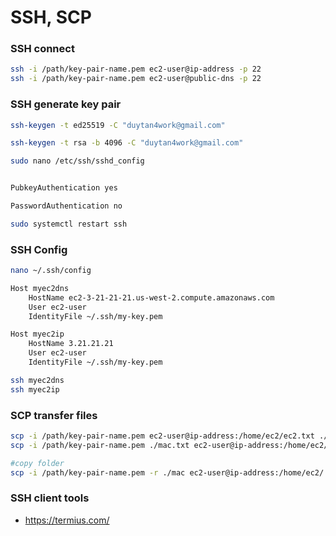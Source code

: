 # SSH, SCP

### SSH connect

```bash
ssh -i /path/key-pair-name.pem ec2-user@ip-address -p 22
ssh -i /path/key-pair-name.pem ec2-user@public-dns -p 22
```

### SSH generate key pair

```bash
ssh-keygen -t ed25519 -C "duytan4work@gmail.com"
```

```bash
ssh-keygen -t rsa -b 4096 -C "duytan4work@gmail.com"
```

```bash
sudo nano /etc/ssh/sshd_config
```

```bash

PubkeyAuthentication yes

PasswordAuthentication no

```

```bash
sudo systemctl restart ssh
```

### SSH Config

```bash
nano ~/.ssh/config
```

```bash
Host myec2dns
    HostName ec2-3-21-21-21.us-west-2.compute.amazonaws.com
    User ec2-user
    IdentityFile ~/.ssh/my-key.pem

Host myec2ip
    HostName 3.21.21.21
    User ec2-user
    IdentityFile ~/.ssh/my-key.pem
```

```bash
ssh myec2dns
ssh myec2ip
```

### SCP transfer files
```bash
scp -i /path/key-pair-name.pem ec2-user@ip-address:/home/ec2/ec2.txt ./ec2.txt
scp -i /path/key-pair-name.pem ./mac.txt ec2-user@ip-address:/home/ec2/mac.txt

#copy folder
scp -i /path/key-pair-name.pem -r ./mac ec2-user@ip-address:/home/ec2/

```

### SSH client tools 
- https://termius.com/